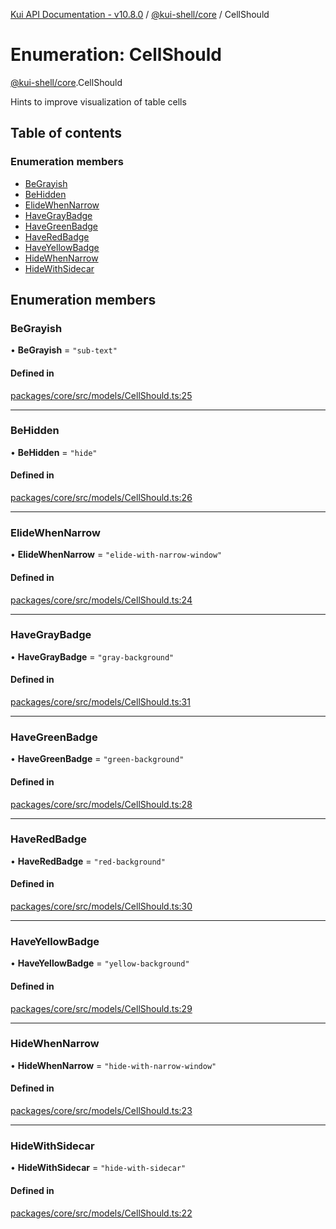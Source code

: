 [Kui API Documentation - v10.8.0](../README.md) / [@kui-shell/core](../modules/kui_shell_core.md) / CellShould

# Enumeration: CellShould

[@kui-shell/core](../modules/kui_shell_core.md).CellShould

Hints to improve visualization of table cells

## Table of contents

### Enumeration members

- [BeGrayish](kui_shell_core.CellShould.md#begrayish)
- [BeHidden](kui_shell_core.CellShould.md#behidden)
- [ElideWhenNarrow](kui_shell_core.CellShould.md#elidewhennarrow)
- [HaveGrayBadge](kui_shell_core.CellShould.md#havegraybadge)
- [HaveGreenBadge](kui_shell_core.CellShould.md#havegreenbadge)
- [HaveRedBadge](kui_shell_core.CellShould.md#haveredbadge)
- [HaveYellowBadge](kui_shell_core.CellShould.md#haveyellowbadge)
- [HideWhenNarrow](kui_shell_core.CellShould.md#hidewhennarrow)
- [HideWithSidecar](kui_shell_core.CellShould.md#hidewithsidecar)

## Enumeration members

### BeGrayish

• **BeGrayish** = `"sub-text"`

#### Defined in

[packages/core/src/models/CellShould.ts:25](https://github.com/kubernetes-sigs/kui/blob/kui/packages/core/src/models/CellShould.ts#L25)

---

### BeHidden

• **BeHidden** = `"hide"`

#### Defined in

[packages/core/src/models/CellShould.ts:26](https://github.com/kubernetes-sigs/kui/blob/kui/packages/core/src/models/CellShould.ts#L26)

---

### ElideWhenNarrow

• **ElideWhenNarrow** = `"elide-with-narrow-window"`

#### Defined in

[packages/core/src/models/CellShould.ts:24](https://github.com/kubernetes-sigs/kui/blob/kui/packages/core/src/models/CellShould.ts#L24)

---

### HaveGrayBadge

• **HaveGrayBadge** = `"gray-background"`

#### Defined in

[packages/core/src/models/CellShould.ts:31](https://github.com/kubernetes-sigs/kui/blob/kui/packages/core/src/models/CellShould.ts#L31)

---

### HaveGreenBadge

• **HaveGreenBadge** = `"green-background"`

#### Defined in

[packages/core/src/models/CellShould.ts:28](https://github.com/kubernetes-sigs/kui/blob/kui/packages/core/src/models/CellShould.ts#L28)

---

### HaveRedBadge

• **HaveRedBadge** = `"red-background"`

#### Defined in

[packages/core/src/models/CellShould.ts:30](https://github.com/kubernetes-sigs/kui/blob/kui/packages/core/src/models/CellShould.ts#L30)

---

### HaveYellowBadge

• **HaveYellowBadge** = `"yellow-background"`

#### Defined in

[packages/core/src/models/CellShould.ts:29](https://github.com/kubernetes-sigs/kui/blob/kui/packages/core/src/models/CellShould.ts#L29)

---

### HideWhenNarrow

• **HideWhenNarrow** = `"hide-with-narrow-window"`

#### Defined in

[packages/core/src/models/CellShould.ts:23](https://github.com/kubernetes-sigs/kui/blob/kui/packages/core/src/models/CellShould.ts#L23)

---

### HideWithSidecar

• **HideWithSidecar** = `"hide-with-sidecar"`

#### Defined in

[packages/core/src/models/CellShould.ts:22](https://github.com/kubernetes-sigs/kui/blob/kui/packages/core/src/models/CellShould.ts#L22)
